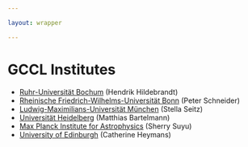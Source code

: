 ```yaml
---

layout: wrapper

---
```


# GCCL Institutes

- [Ruhr-Universität Bochum](https://www.ruhr-uni-bochum.de/en) (Hendrik Hildebrandt)
- [Rheinische Friedrich-Wilhelms-Universität Bonn](https://www.uni-bonn.de/startpage?set_language=en) (Peter Schneider)
- [Ludwig-Maximilians-Universität München](https://www.en.uni-muenchen.de/index.html) (Stella Seitz)
- [Universität Heidelberg](https://www.uni-heidelberg.de/en) (Matthias Bartelmann)
- [Max Planck Institute for Astrophysics](https://www.mpa-garching.mpg.de) (Sherry Suyu)
- [University of Edinburgh](http://www.roe.ac.uk/ifa) (Catherine Heymans)